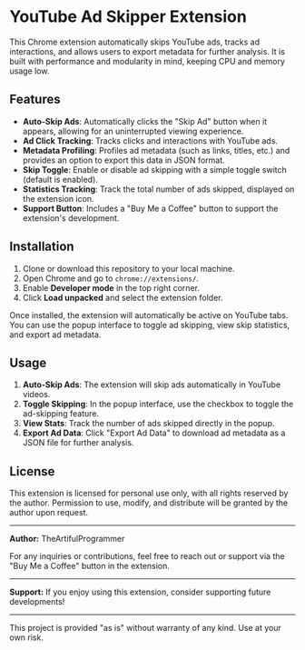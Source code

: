 # YouTube Ad Skipper Extension

This Chrome extension automatically skips YouTube ads, tracks ad interactions, and allows users to export metadata for further analysis. It is built with performance and modularity in mind, keeping CPU and memory usage low.

## Features

- **Auto-Skip Ads**: Automatically clicks the "Skip Ad" button when it appears, allowing for an uninterrupted viewing experience.
- **Ad Click Tracking**: Tracks clicks and interactions with YouTube ads.
- **Metadata Profiling**: Profiles ad metadata (such as links, titles, etc.) and provides an option to export this data in JSON format.
- **Skip Toggle**: Enable or disable ad skipping with a simple toggle switch (default is enabled).
- **Statistics Tracking**: Track the total number of ads skipped, displayed on the extension icon.
- **Support Button**: Includes a "Buy Me a Coffee" button to support the extension's development.

## Installation

1. Clone or download this repository to your local machine.
2. Open Chrome and go to `chrome://extensions/`.
3. Enable **Developer mode** in the top right corner.
4. Click **Load unpacked** and select the extension folder.

Once installed, the extension will automatically be active on YouTube tabs. You can use the popup interface to toggle ad skipping, view skip statistics, and export ad metadata.

## Usage

1. **Auto-Skip Ads**: The extension will skip ads automatically in YouTube videos.
2. **Toggle Skipping**: In the popup interface, use the checkbox to toggle the ad-skipping feature.
3. **View Stats**: Track the number of ads skipped directly in the popup.
4. **Export Ad Data**: Click "Export Ad Data" to download ad metadata as a JSON file for further analysis.

## License

This extension is licensed for personal use only, with all rights reserved by the author. Permission to use, modify, and distribute will be granted by the author upon request.

---

**Author:** TheArtifulProgrammer

For any inquiries or contributions, feel free to reach out or support via the "Buy Me a Coffee" button in the extension.

---

**Support:** If you enjoy using this extension, consider supporting future developments!

---

This project is provided "as is" without warranty of any kind. Use at your own risk.

